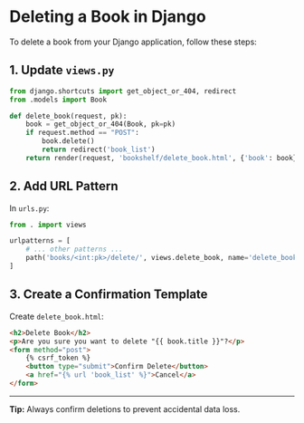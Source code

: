 # Deleting a Book in Django

To delete a book from your Django application, follow these steps:

## 1. Update `views.py`

```python
from django.shortcuts import get_object_or_404, redirect
from .models import Book

def delete_book(request, pk):
    book = get_object_or_404(Book, pk=pk)
    if request.method == "POST":
        book.delete()
        return redirect('book_list')
    return render(request, 'bookshelf/delete_book.html', {'book': book})
```

## 2. Add URL Pattern

In `urls.py`:

```python
from . import views

urlpatterns = [
    # ... other patterns ...
    path('books/<int:pk>/delete/', views.delete_book, name='delete_book'),
]
```

## 3. Create a Confirmation Template

Create `delete_book.html`:

```html
<h2>Delete Book</h2>
<p>Are you sure you want to delete "{{ book.title }}"?</p>
<form method="post">
    {% csrf_token %}
    <button type="submit">Confirm Delete</button>
    <a href="{% url 'book_list' %}">Cancel</a>
</form>
```

---

**Tip:** Always confirm deletions to prevent accidental data loss.